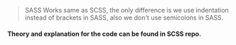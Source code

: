 > SASS Works same as SCSS, the only difference is we use indentation instead of brackets in SASS, also we don't use semicolons in SASS.

#### Theory and explanation for the code can be found in SCSS repo.

